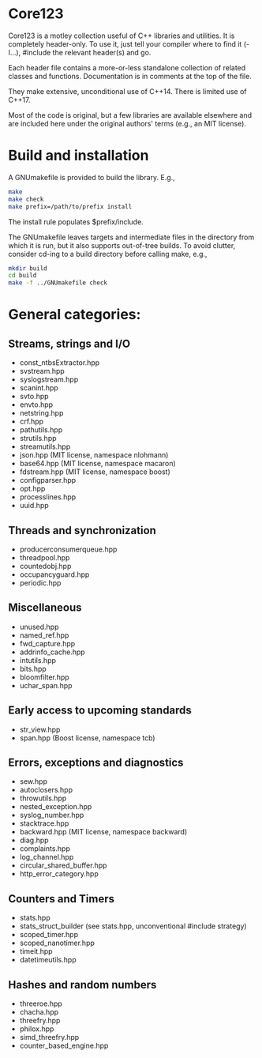 # Core123

Core123 is a motley collection useful of C++ libraries and utilities.
It is completely header-only.  To use it, just tell your compiler
where to find it (-I...), #include the relevant header(s) and go.

Each header file contains a more-or-less standalone collection of
related classes and functions.  Documentation is in comments at
the top of the file.

They make extensive, unconditional use of C++14.  There is limited
use of C++17.

Most of the code is original, but a few libraries are available
elsewhere and are included here under the original authors' terms
(e.g., an MIT license).

# Build and installation

A GNUmakefile is provided to build the library.  E.g.,

```bash
make
make check
make prefix=/path/to/prefix install
```
The install rule populates $prefix/include.

The GNUmakefile leaves targets and intermediate files in the
directory from which it is run, but it also supports out-of-tree
builds.  To avoid clutter, consider cd-ing to a build directory
before calling make, e.g.,
```bash
mkdir build
cd build
make -f ../GNUmakefile check
```

# General categories:

## Streams, strings and I/O

* const_ntbsExtractor.hpp
* svstream.hpp
* syslogstream.hpp
* scanint.hpp
* svto.hpp
* envto.hpp
* netstring.hpp
* crf.hpp
* pathutils.hpp
* strutils.hpp
* streamutils.hpp
* json.hpp  (MIT license, namespace nlohmann)
* base64.hpp (MIT license, namespace macaron)
* fdstream.hpp (MIT license, namespace boost)
* configparser.hpp
* opt.hpp
* processlines.hpp
* uuid.hpp

## Threads and synchronization

* producerconsumerqueue.hpp
* threadpool.hpp
* countedobj.hpp
* occupancyguard.hpp
* periodic.hpp

## Miscellaneous

* unused.hpp
* named_ref.hpp
* fwd_capture.hpp
* addrinfo_cache.hpp
* intutils.hpp
* bits.hpp
* bloomfilter.hpp
* uchar_span.hpp

## Early access to upcoming standards

* str_view.hpp
* span.hpp (Boost license, namespace tcb)

## Errors, exceptions and diagnostics

* sew.hpp
* autoclosers.hpp
* throwutils.hpp
* nested_exception.hpp
* syslog_number.hpp
* stacktrace.hpp
* backward.hpp        (MIT license, namespace backward)
* diag.hpp
* complaints.hpp
* log_channel.hpp
* circular\_shared\_buffer.hpp
* http\_error\_category.hpp

## Counters and Timers

* stats.hpp
* stats\_struct\_builder (see stats.hpp, unconventional #include strategy)
* scoped_timer.hpp
* scoped_nanotimer.hpp
* timeit.hpp
* datetimeutils.hpp

## Hashes and random numbers

* threeroe.hpp
* chacha.hpp
* threefry.hpp
* philox.hpp
* simd\_threefry.hpp
* counter\_based\_engine.hpp
